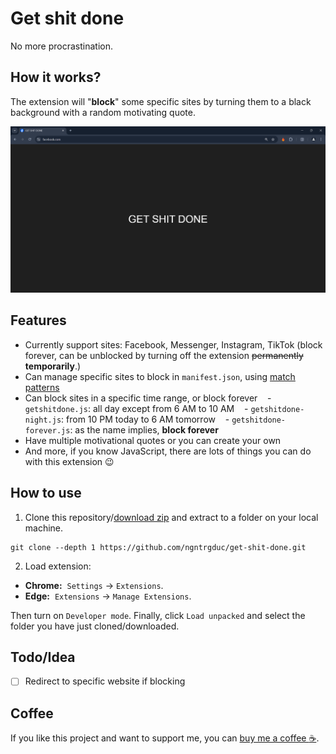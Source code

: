 # Get shit done
No more procrastination.

## How it works?
The extension will "**block**" some specific sites by turning them to a black background with a random motivating quote.

![](/images/getshitdone.png)

## Features
- Currently support sites: Facebook, Messenger, Instagram, TikTok (block forever, can be unblocked by turning off the extension ~~permanently~~ **temporarily**.)
- Can manage specific sites to block in `manifest.json`, using [match patterns](https://developer.chrome.com/docs/extensions/mv3/match_patterns/)
- Can block sites in a specific time range, or block forever
   - `getshitdone.js`: all day except from 6 AM to 10 AM
   - `getshitdone-night.js`: from 10 PM today to 6 AM tomorrow
   - `getshitdone-forever.js`: as the name implies, **block forever**
- Have multiple motivational quotes or you can create your own
- And more, if you know JavaScript, there are lots of things you can do with this extension 😉

## How to use
1. Clone this repository/[download zip](https://github.com/ngntrgduc/get-shit-done/archive/refs/heads/master.zip) and extract to a folder on your local machine. 
```git
git clone --depth 1 https://github.com/ngntrgduc/get-shit-done.git
```

2. Load extension:
- **Chrome:**  `Settings` -> `Extensions`.
- **Edge:**  `Extensions` -> `Manage Extensions`. 

 Then turn on `Developer mode`. Finally, click `Load unpacked` and select the folder you have just cloned/downloaded.


## Todo/Idea
- [ ] Redirect to specific website if blocking

## Coffee
If you like this project and want to support me, you can [buy me a coffee :coffee:](https://ko-fi.com/ngntrgduc).
